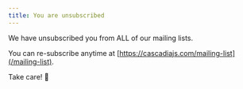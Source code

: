 ```yaml
---
title: You are unsubscribed
---
```


We have unsubscribed you from ALL of our mailing lists.

You can re-subscribe anytime at [https://cascadiajs.com/mailing-list](/mailing-list).

Take care! 👋
